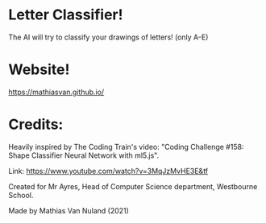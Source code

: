 # Letter Classifier!
The AI will try to classify your drawings of letters! (only A-E)

# Website!
https://mathiasvan.github.io/

# Credits:
Heavily inspired by The Coding Train's video: "Coding Challenge #158: Shape Classifier Neural Network with ml5.js".

Link: https://www.youtube.com/watch?v=3MqJzMvHE3E&tf


Created for Mr Ayres, Head of Computer Science department, Westbourne School.

Made by Mathias Van Nuland (2021)
